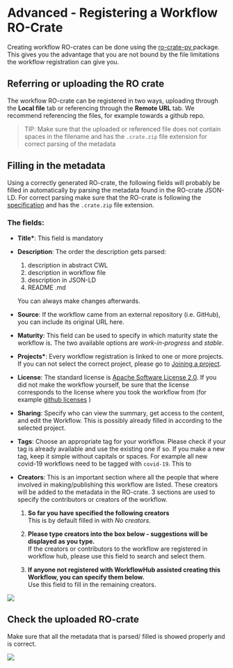 # **Advanced** - Registering a Workflow RO-Crate

Creating workflow RO-crates can be done using the [ro-crate-py ](https://github.com/ResearchObject/ro-crate-py) package. This gives you the advantage that you are not bound by the file limitations the workflow registration can give you. 

## Referring or uploading the RO crate

The workflow RO-crate can be registered in two ways, uploading through the **Local file** tab or referencing through the **Remote URL** tab. We recommend referencing the files, for example towards a github repo. 

> TIP: Make sure that the uploaded or referenced file does not contain spaces in the filename and has the `.crate.zip` file extension for correct parsing of the metadata

## Filling in the metadata

Using a correctly generated RO-crate, the following fields will probably be filled in automatically by parsing the metadata found in the RO-crate JSON-LD. For correct parsing make sure that the RO-crate is following the [specification](../Workflow-RO-Crate) and has the `.crate.zip` file extension.

### The fields:
- **Title\***: This field is mandatory 

- **Description**: 
    The order the description gets parsed:

    1. description in abstract CWL
    2. description in workflow file
    3. description in JSON-LD
    4. README .md

    You can always make changes afterwards.

- **Source**: 
If the workflow came from an external repository (i.e. GitHub), you can include its original URL here.

- **Maturity**: This field can be used to specify in which maturity state the workflow is. The two available options are *work-in-progress* and *stable*.

- **Projects\***: Every workflow registration is linked to one or more projects. If you can not select the correct project, please go to [Joining a project](../How-to-join-a-project).

- **License**: The standard license is [Apache Software License 2.0](https://opensource.org/licenses/Apache-2.0). If you did not make the workflow yourself, be sure that the license corresponds to the license where you took the workflow from (for example [github licenses](https://help.github.com/en/github/creating-cloning-and-archiving-repositories/licensing-a-repository) )

- **Sharing**: Specify who can view the summary, get access to the content, and edit the Workflow. This is possibly already filled in according to the selected project.

- **Tags**: Choose an appropriate tag for your workflow. Please check if your tag is already available and use the existing one if so. If you make a new tag, keep it simple without capitals or spaces. For example all new covid-19 workflows need to be tagged with `covid-19`. This to 

- **Creators**: This is an important section where all the people that where involved in making/publishing this workflow are listed. These creators will be added to the metadata in the RO-crate. 
    3 sections are used to specify the contributors or creators of the workflow.

    1. **So far you have specified the following creators**\
    This is by default filled in with *No creators*.
    
    2. **Please type creators into the box below - suggestions will be displayed as you type.**\
    If the creators or contributors to the workflow are registered in workflow hub, please use this field to search and select them.                   
    
    3. **If anyone not registered with WorkflowHub assisted creating this Workflow, you can specify them below.**\
    Use this field to fill in the remaining creators.
    
![](images/creators_metadata.PNG)

##  Check the uploaded RO-crate

Make sure that all the metadata that is parsed/ filled is showed properly and is correct.

![](images/uploaded-galaxy-workflow.PNG)

